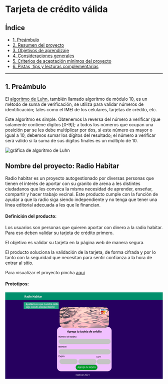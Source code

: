 # Tarjeta de crédito válida

## Índice

* [1. Preámbulo](#1-preámbulo)
* [2. Resumen del proyecto](#2-resumen-del-proyecto)
* [3. Objetivos de aprendizaje](#3-objetivos-de-aprendizaje)
* [4. Consideraciones generales](#4-consideraciones-generales)
* [5. Criterios de aceptación mínimos del proyecto](#5-criterios-de-aceptación-mínimos-del-proyecto)
* [6. Pistas, tips y lecturas complementarias](#6-pistas-tips-y-lecturas-complementarias)

***

## 1. Preámbulo

El [algoritmo de Luhn](https://es.wikipedia.org/wiki/Algoritmo_de_Luhn),
también llamado algoritmo de módulo 10, es un método de suma de verificación,
se utiliza para validar números de identificación; tales como el IMEI de los
celulares, tarjetas de crédito, etc.

Este algoritmo es simple. Obtenemos la reversa del número a verificar (que
solamente contiene dígitos [0-9]); a todos los números que ocupan una posición
par se les debe multiplicar por dos, si este número es mayor o igual a 10,
debemos sumar los dígitos del resultado; el número a verificar será válido si
la suma de sus dígitos finales es un múltiplo de 10.

![gráfica de algoritmo de Luhn](https://www.101computing.net/wp/wp-content/uploads/Luhn-Algorithm.png)


## Nombre del proyecto: Radio Habitar

Radio habitar es un proyecto autogestionado por diversas personas que tienen el interés de aportar con su granito de arena a les distintes ciudadanos que les convoca la misma necesidad de aprender, enseñar, compartir y hacer trabajo vecinal. Este producto cumple con la función de ayudar a que la radio siga siendo independiente y no tenga que tener una línea editorial adecuada a les que le financian.

#### Definición del producto:
Los usuarios son personas que quieren aportar con dinero a la radio habitar. Para eso deben validar su tarjeta de crédito primero.

El objetivo es validar su tarjeta en la página web de manera segura.

El producto soluciona la validación de la tarjeta, de forma cifrada y por lo tanto con la seguridad que necesitan para sentir confianza a la hora de entrar al sitio.

Para visualizar el proyecto pincha [aquí](https://pazvarela.github.io/SCL019-card-validation/src/index.html)

#### Prototipos: 


![Screenshot](prototipo-figma.png)


